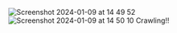 ![Screenshot 2024-01-09 at 14 49 52](https://github.com/Seou0912/SEOU-A/assets/151927766/80a77b57-74b1-4d59-9830-4489d38c8e28)
![Screenshot 2024-01-09 at 14 50 10](https://github.com/Seou0912/SEOU-A/assets/151927766/024ee46a-8871-4281-81bd-fad687c707ce)
Crawling!!


